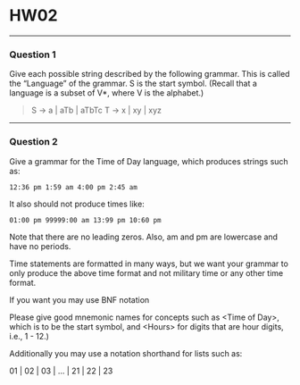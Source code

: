 # HW02
---
### Question 1

Give each possible string described by the following grammar. This is called the “Language” of
the grammar. S is the start symbol. (Recall that a language is a subset of V\*, where V is the
alphabet.)

> S $\rightarrow$ a | aTb | aTbTc
> T $\rightarrow$ x | xy | xyz

---
### Question 2

Give a grammar for the Time of Day language, which produces strings such as: 

`12:36 pm 1:59 am 4:00 pm 2:45 am` 

It also should not produce times like: 

`01:00 pm 99999:00 am 13:99 pm 10:60 pm`

Note that there are no leading zeros. Also, am and pm are lowercase and have no periods.

Time statements are formatted in many ways, but we want your grammar to only produce the above time format and not military time or any other time format.

If you want you may use BNF notation

Please give good mnemonic names for concepts such as \<Time of Day\>, which is to be the start symbol, and \<Hours\> for digits that are hour digits, i.e., 1 - 12.)

Additionally you may use a notation shorthand for lists such as:

01 | 02 | 03 | \.\.\. | 21 | 22 | 23

